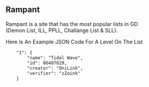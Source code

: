 ## Rampant

Rampant is a site that has the most popular lists in GD <br> (Demon List, ILL, PPLL, Challange List & SLL).

Here Is An Example JSON Code For A Level On The List
```
    "1": {
        "name": "Tidal Wave",
        "id": 86407629,
        "creator": "OniLink",
        "verifier": "zZoink"
    }
```